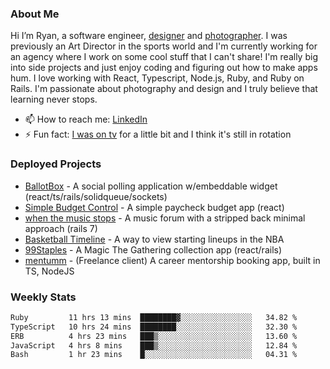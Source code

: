 ### About Me
Hi I’m Ryan, a software engineer, [designer](https://www.denvermullets.com/video) and [photographer](https://www.denvermullets.com/). I was previously an Art Director in the sports world and I'm currently working for an agency where I work on some cool stuff that I can't share! I'm really big into side projects and just enjoy coding and figuring out how to make apps hum. I love working with React, Typescript, Node.js, Ruby, and Ruby on Rails. I'm passionate about photography and design and I truly believe that learning never stops.

- 📫 How to reach me: [LinkedIn](https://www.linkedin.com/in/ryanvaznis)
- ⚡ Fun fact: [I was on tv](https://vimeo.com/381425882) for a little bit and I think it's still in rotation

### Deployed Projects
- [BallotBox](https://voteballotbox.com/) - A social polling application w/embeddable widget (react/ts/rails/solidqueue/sockets)
- [Simple Budget Control](https://simplebudgetcontrol.com/) - A simple paycheck budget app (react)
- [when the music stops](https://whenthemusicstops.net) - A music forum with a stripped back minimal approach (rails 7)
- [Basketball Timeline](https://basketball-timeline.com/?team=PHO&year=2023) - A way to view starting lineups in the NBA
- [99Staples](https://www.99staples.com/collections/denvermullets/9) - A Magic The Gathering collection app (react/rails)
- [mentumm](https://portal.mentumm.com/) - (Freelance client) A career mentorship booking app, built in TS, NodeJS

### Weekly Stats
<!--START_SECTION:waka-->

```txt
Ruby         11 hrs 13 mins  ████████▓░░░░░░░░░░░░░░░░   34.82 %
TypeScript   10 hrs 24 mins  ████████░░░░░░░░░░░░░░░░░   32.30 %
ERB          4 hrs 23 mins   ███▒░░░░░░░░░░░░░░░░░░░░░   13.60 %
JavaScript   4 hrs 8 mins    ███▒░░░░░░░░░░░░░░░░░░░░░   12.84 %
Bash         1 hr 23 mins    █░░░░░░░░░░░░░░░░░░░░░░░░   04.31 %
```

<!--END_SECTION:waka-->
